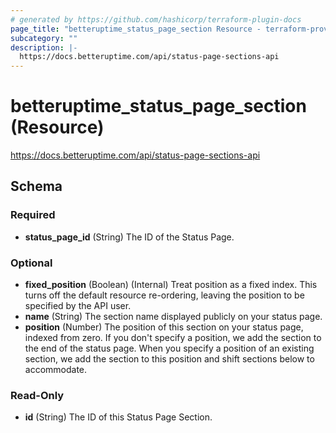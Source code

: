 ```yaml
---
# generated by https://github.com/hashicorp/terraform-plugin-docs
page_title: "betteruptime_status_page_section Resource - terraform-provider-better-uptime"
subcategory: ""
description: |-
  https://docs.betteruptime.com/api/status-page-sections-api
---
```


# betteruptime_status_page_section (Resource)

https://docs.betteruptime.com/api/status-page-sections-api



<!-- schema generated by tfplugindocs -->
## Schema

### Required

- **status_page_id** (String) The ID of the Status Page.

### Optional

- **fixed_position** (Boolean) (Internal) Treat position as a fixed index. This turns off the default resource re-ordering, leaving the position to be specified by the API user.
- **name** (String) The section name displayed publicly on your status page.
- **position** (Number) The position of this section on your status page, indexed from zero. If you don't specify a position, we add the section to the end of the status page. When you specify a position of an existing section, we add the section to this position and shift sections below to accommodate.

### Read-Only

- **id** (String) The ID of this Status Page Section.


